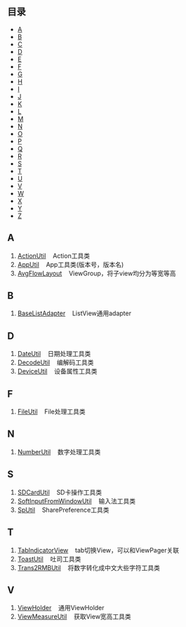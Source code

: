 ## 目录

* [A](#a)
* [B](#b)
* [C](#c)
* [D](#d)
* [E](#e)
* [F](#f)
* [G](#g)
* [H](#h)
* [I](#i)
* [J](#j)
* [K](#k)
* [L](#l)
* [M](#m)
* [N](#n)
* [O](#o)
* [P](#p)
* [Q](#q)
* [R](#r)
* [S](#s)
* [T](#t)
* [U](#u)
* [V](#v)
* [W](#w)
* [X](#x)
* [Y](#y)
* [Z](#z)

## A
1. [ActionUtil](./app/src/main/java/gw/com/code/util/ActionUtil.java) &nbsp;&nbsp;&nbsp;Action工具类
2. [AppUtil](./app/src/main/java/gw/com/code/util/AppUtil.java) &nbsp;&nbsp;&nbsp;App工具类(版本号，版本名)
3. [AvgFlowLayout](./app/src/main/java/gw/com/code/view/AvgFlowLayout.java) &nbsp;&nbsp;&nbsp;ViewGroup，将子view均分为等宽等高
## B
1. [BaseListAdapter](./app/src/main/java/gw/com/code/base/BaseListAdapter.java) &nbsp;&nbsp;&nbsp;ListView通用adapter
## D
1. [DateUtil](./app/src/main/java/gw/com/code/util/DateUtil.java) &nbsp;&nbsp;&nbsp;日期处理工具类
2. [DecodeUtil](./app/src/main/java/gw/com/code/util/DecodeUtil.java) &nbsp;&nbsp;&nbsp;编解码工具类
3. [DeviceUtil](./app/src/main/java/gw/com/code/util/DeviceUtil.java) &nbsp;&nbsp;&nbsp;设备属性工具类
## F
1. [FileUtil](./app/src/main/java/gw/com/code/util/FileUtil.java) &nbsp;&nbsp;&nbsp;File处理工具类
## N
1. [NumberUtil](./app/src/main/java/gw/com/code/util/NumberUtil.java) &nbsp;&nbsp;&nbsp;数字处理工具类
## S
1. [SDCardUtil](./app/src/main/java/gw/com/code/util/SDCardUtil.java) &nbsp;&nbsp;&nbsp;SD卡操作工具类
2. [SoftInputFromWindowUtil](./app/src/main/java/gw/com/code/util/SoftInputFromWindowUtil.java) &nbsp;&nbsp;&nbsp;输入法工具类
3. [SpUtil](./app/src/main/java/gw/com/code/util/SpUtil.java) &nbsp;&nbsp;&nbsp;SharePreference工具类
## T
1. [TabIndicatorView](./app/src/main/java/gw/com/code/view/TabIndicatorView.java) &nbsp;&nbsp;&nbsp;tab切换View，可以和ViewPager关联
2. [ToastUtil](./app/src/main/java/gw/com/code/util/ToastUtil.java) &nbsp;&nbsp;&nbsp;吐司工具类
3. [Trans2RMBUtil](./app/src/main/java/gw/com/code/util/Trans2RMBUtil.java) &nbsp;&nbsp;&nbsp;将数字转化成中文大些字符工具类
## V
1. [ViewHolder](./app/src/main/java/gw/com/code/common/ViewHolder.java) &nbsp;&nbsp;&nbsp;通用ViewHolder
2. [ViewMeasureUtil](./app/src/main/java/gw/com/code/util/ViewMeasureUtil.java) &nbsp;&nbsp;&nbsp;获取View宽高工具类
